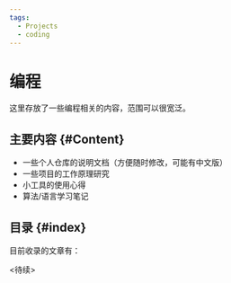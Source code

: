 ```yaml
---
tags:
  - Projects
  - coding
---
```


# 编程

这里存放了一些编程相关的内容，范围可以很宽泛。

## 主要内容 {#Content}

- 一些个人仓库的说明文档（方便随时修改，可能有中文版）
- 一些项目的工作原理研究
- 小工具的使用心得
- 算法/语言学习笔记

## 目录 {#index}

目前收录的文章有：

<待续>
